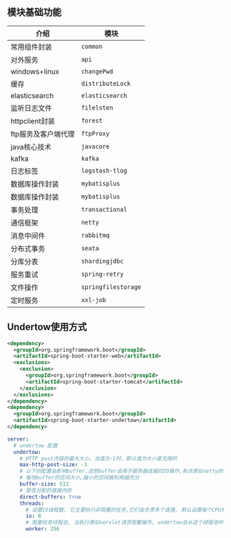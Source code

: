 ## 模块基础功能

| 介绍                 | 模块                   |
|--------------------|----------------------|
| 常用组件封装             | `common`             |
| 对外服务               | `api`                |
| windows+linux      | `changePwd`          |
| 缓存                 | `distributeLock`     |
| elasticsearch      | `elasticsearch`      |
| 监听日志文件             | `filelsten`          |
| httpclient封装       | `forest`             |
| ftp服务及客户端代理        | `ftpProxy`           |
| java核心技术           | `javacore`           |
| kafka              | `kafka`              |
| 日志标签               | `logstash-tlog`      |
| 数据库操作封装            | `mybatisplus`        |
| 数据库操作封装            | `mybatisplus`        |
| 事务处理               | `transactional`      |
| 通信框架               | `netty`              |
| 消息中间件              | `rabbitmq`           |
| 分布式事务              | `seata`              |
| 分库分表               | `shardingjdbc`       |
| 服务重试               | `spring-retry`       |
| 文件操作               | `springfilestorage`  |
| 定时服务               | `xxl-job`            |

## Undertow使用方式

```xml
<dependency>
  <groupId>org.springframework.boot</groupId>
  <artifactId>spring-boot-starter-web</artifactId>
  <exclusions>
    <exclusion>
      <groupId>org.springframework.boot</groupId>
      <artifactId>spring-boot-starter-tomcat</artifactId>
    </exclusion>
  </exclusions>
</dependency>
<dependency>
  <groupId>org.springframework.boot</groupId>
  <artifactId>spring-boot-starter-undertow</artifactId>
</dependency>
```

```yml
server:
  # undertow 配置
  undertow:
    # HTTP post内容的最大大小。当值为-1时，默认值为大小是无限的
    max-http-post-size: -1
    # 以下的配置会影响buffer,这些buffer会用于服务器连接的IO操作,有点类似netty的池化内存管理
    # 每块buffer的空间大小,越小的空间被利用越充分
    buffer-size: 512
    # 是否分配的直接内存
    direct-buffers: true
    threads:
      # 设置IO线程数, 它主要执行非阻塞的任务,它们会负责多个连接, 默认设置每个CPU核心一个线程
      io: 8
      # 阻塞任务线程池, 当执行类似servlet请求阻塞操作, undertow会从这个线程池中取得线程,它的值设置取决于系统的负载
      worker: 256
```
